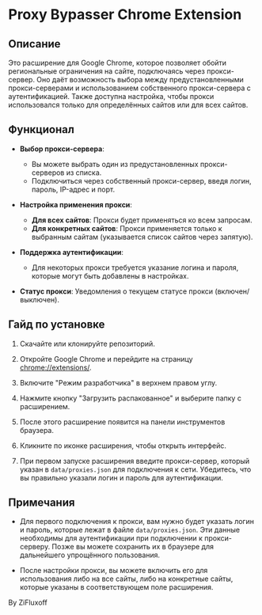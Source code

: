 # Proxy Bypasser Chrome Extension

## Описание
Это расширение для Google Chrome, которое позволяет обойти региональные ограничения на сайте, подключаясь через прокси-сервер. Оно даёт возможность выбора между предустановленными прокси-серверами и использованием собственного прокси-сервера с аутентификацией. Также доступна настройка, чтобы прокси использовался только для определённых сайтов или для всех сайтов.

## Функционал
- **Выбор прокси-сервера**:
  - Вы можете выбрать один из предустановленных прокси-серверов из списка.
  - Подключиться через собственный прокси-сервер, введя логин, пароль, IP-адрес и порт.
  
- **Настройка применения прокси**:
  - **Для всех сайтов**: Прокси будет применяться ко всем запросам.
  - **Для конкретных сайтов**: Прокси применяется только к выбранным сайтам (указывается список сайтов через запятую).

- **Поддержка аутентификации**:
  - Для некоторых прокси требуется указание логина и пароля, которые могут быть добавлены в настройках.

- **Статус прокси**: Уведомления о текущем статусе прокси (включен/выключен).

## Гайд по установке
1. Скачайте или клонируйте репозиторий.
   
2. Откройте Google Chrome и перейдите на страницу [chrome://extensions/](chrome://extensions/).

3. Включите "Режим разработчика" в верхнем правом углу.

4. Нажмите кнопку "Загрузить распакованное" и выберите папку с расширением.

5. После этого расширение появится на панели инструментов браузера.

6. Кликните по иконке расширения, чтобы открыть интерфейс.

7. При первом запуске расширения введите прокси-сервер, который указан в `data/proxies.json` для подключения к сети. Убедитесь, что вы правильно указали логин и пароль для аутентификации.

## Примечания
- Для первого подключения к прокси, вам нужно будет указать логин и пароль, которые лежат в файле `data/proxies.json`. Эти данные необходимы для аутентификации при подключении к прокси-серверу. Позже вы можете сохранить их в браузере для дальнейшего упрощённого пользования.
  
- После настройки прокси, вы можете включить его для использования либо на все сайты, либо на конкретные сайты, которые указаны в соответствующем поле расширения.

By ZiFluxoff

